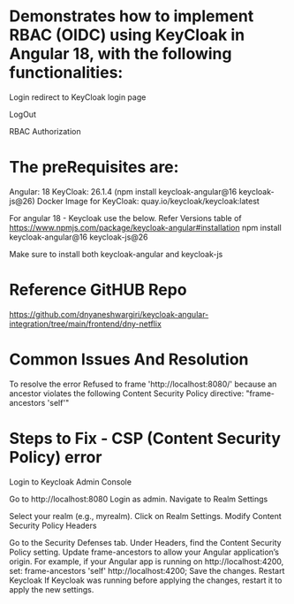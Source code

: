 # Demonstrates how to implement RBAC (OIDC) using KeyCloak in Angular 18, with the following functionalities:

Login redirect to KeyCloak login page

LogOut

RBAC Authorization

# The preRequisites are:

Angular: 18
KeyCloak: 26.1.4 (npm install keycloak-angular@16  keycloak-js@26)
Docker Image for KeyCloak: quay.io/keycloak/keycloak:latest

For angular 18 - Keycloak use the below. Refer Versions table of https://www.npmjs.com/package/keycloak-angular#installation
npm install keycloak-angular@16  keycloak-js@26

Make sure to install both keycloak-angular and keycloak-js

# Reference GitHUB Repo
https://github.com/dnyaneshwargiri/keycloak-angular-integration/tree/main/frontend/dny-netflix

# Common Issues And Resolution

To resolve the error Refused to frame 'http://localhost:8080/' because an ancestor violates the following Content Security Policy directive: "frame-ancestors 'self'"

Steps to Fix - CSP (Content Security Policy) error
==================================================
Login to Keycloak Admin Console

Go to http://localhost:8080
Login as admin.
Navigate to Realm Settings

Select your realm (e.g., myrealm).
Click on Realm Settings.
Modify Content Security Policy Headers

Go to the Security Defenses tab.
Under Headers, find the Content Security Policy setting.
Update frame-ancestors to allow your Angular application’s origin.
For example, if your Angular app is running on http://localhost:4200, set:
frame-ancestors 'self' http://localhost:4200;
Save the changes.
Restart Keycloak If Keycloak was running before applying the changes, restart it to apply the new settings.



